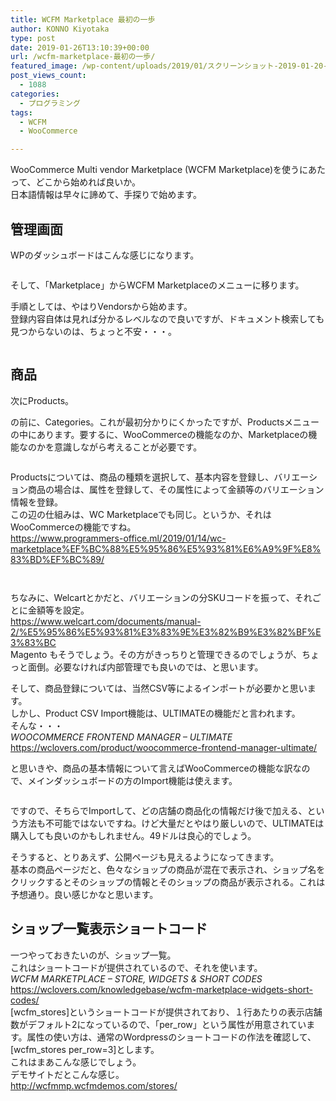 ```yaml
---
title: WCFM Marketplace 最初の一歩
author: KONNO Kiyotaka
type: post
date: 2019-01-26T13:10:39+00:00
url: /wcfm-marketplace-最初の一歩/
featured_image: /wp-content/uploads/2019/01/スクリーンショット-2019-01-20-22.17.58.jpg
post_views_count:
  - 1088
categories:
  - プログラミング
tags:
  - WCFM
  - WooCommerce

---
```

WooCommerce Multi vendor Marketplace (WCFM Marketplace)を使うにあたって、どこから始めれば良いか。  
日本語情報は早々に諦めて、手探りで始めます。

## 管理画面

WPのダッシュボードはこんな感じになります。<figure class="wp-block-image">

<img src="https://i2.wp.com/www.programmers-office.ml/wp-content/uploads/2019/01/スクリーンショット-2019-01-26-16.51.31.jpg?fit=1024%2C825&ssl=1" alt="" class="wp-image-2736" srcset="https://i0.wp.com/www.programmers-office.ml/wp-content/uploads/2019/01/スクリーンショット-2019-01-26-16.51.31.jpg?w=1200&ssl=1 1200w, https://i0.wp.com/www.programmers-office.ml/wp-content/uploads/2019/01/スクリーンショット-2019-01-26-16.51.31.jpg?resize=300%2C242&ssl=1 300w, https://i0.wp.com/www.programmers-office.ml/wp-content/uploads/2019/01/スクリーンショット-2019-01-26-16.51.31.jpg?resize=768%2C619&ssl=1 768w, https://i0.wp.com/www.programmers-office.ml/wp-content/uploads/2019/01/スクリーンショット-2019-01-26-16.51.31.jpg?resize=1024%2C825&ssl=1 1024w" sizes="(max-width: 1000px) 100vw, 1000px" /> </figure> 

そして、「Marketplace」からWCFM Marketplaceのメニューに移ります。

手順としては、やはりVendorsから始めます。  
登録内容自体は見れば分かるレベルなので良いですが、ドキュメント検索しても見つからないのは、ちょっと不安・・・。<figure class="wp-block-image">

<img src="https://i0.wp.com/www.programmers-office.ml/wp-content/uploads/2019/01/スクリーンショット-2019-01-26-17.02.02.jpg?fit=1024%2C430&ssl=1" alt="" class="wp-image-2737" srcset="https://i2.wp.com/www.programmers-office.ml/wp-content/uploads/2019/01/スクリーンショット-2019-01-26-17.02.02.jpg?w=1200&ssl=1 1200w, https://i2.wp.com/www.programmers-office.ml/wp-content/uploads/2019/01/スクリーンショット-2019-01-26-17.02.02.jpg?resize=300%2C126&ssl=1 300w, https://i2.wp.com/www.programmers-office.ml/wp-content/uploads/2019/01/スクリーンショット-2019-01-26-17.02.02.jpg?resize=768%2C323&ssl=1 768w, https://i2.wp.com/www.programmers-office.ml/wp-content/uploads/2019/01/スクリーンショット-2019-01-26-17.02.02.jpg?resize=1024%2C430&ssl=1 1024w" sizes="(max-width: 1000px) 100vw, 1000px" /> </figure> 

## 商品

次にProducts。

の前に、Categories。これが最初分かりにくかったですが、Productsメニューの中にあります。要するに、WooCommerceの機能なのか、Marketplaceの機能なのかを意識しながら考えることが必要です。<figure class="wp-block-image">

<img src="https://i0.wp.com/www.programmers-office.ml/wp-content/uploads/2019/01/スクリーンショット-2019-01-26-18.03.03.jpg?ssl=1" alt="" class="wp-image-2738" srcset="https://i0.wp.com/www.programmers-office.ml/wp-content/uploads/2019/01/スクリーンショット-2019-01-26-18.03.03.jpg?w=600&ssl=1 600w, https://i0.wp.com/www.programmers-office.ml/wp-content/uploads/2019/01/スクリーンショット-2019-01-26-18.03.03.jpg?resize=300%2C255&ssl=1 300w" sizes="(max-width: 600px) 100vw, 600px" data-recalc-dims="1" /> </figure> 

Productsについては、商品の種類を選択して、基本内容を登録し、バリエーション商品の場合は、属性を登録して、その属性によって金額等のバリエーション情報を登録。  
この辺の仕組みは、WC Marketplaceでも同じ。というか、それはWooCommerceの機能ですね。  
<a rel="noreferrer noopener" target="_blank" href="https://www.programmers-office.ml/2019/01/14/wc-marketplace%EF%BC%88%E5%95%86%E5%93%81%E6%A9%9F%E8%83%BD%EF%BC%89/">https://www.programmers-office.ml/2019/01/14/wc-marketplace%EF%BC%88%E5%95%86%E5%93%81%E6%A9%9F%E8%83%BD%EF%BC%89/</a><figure class="wp-block-image">

<img src="https://i2.wp.com/www.programmers-office.ml/wp-content/uploads/2019/01/スクリーンショット-2019-01-26-17.26.55.jpg?fit=1024%2C322&ssl=1" alt="" class="wp-image-2739" srcset="https://i0.wp.com/www.programmers-office.ml/wp-content/uploads/2019/01/スクリーンショット-2019-01-26-17.26.55.jpg?w=1200&ssl=1 1200w, https://i0.wp.com/www.programmers-office.ml/wp-content/uploads/2019/01/スクリーンショット-2019-01-26-17.26.55.jpg?resize=300%2C94&ssl=1 300w, https://i0.wp.com/www.programmers-office.ml/wp-content/uploads/2019/01/スクリーンショット-2019-01-26-17.26.55.jpg?resize=768%2C241&ssl=1 768w, https://i0.wp.com/www.programmers-office.ml/wp-content/uploads/2019/01/スクリーンショット-2019-01-26-17.26.55.jpg?resize=1024%2C322&ssl=1 1024w" sizes="(max-width: 1000px) 100vw, 1000px" /> </figure> <figure class="wp-block-image"><img src="https://i0.wp.com/www.programmers-office.ml/wp-content/uploads/2019/01/スクリーンショット-2019-01-26-17.27.24.jpg?ssl=1" alt="" class="wp-image-2740" srcset="https://i0.wp.com/www.programmers-office.ml/wp-content/uploads/2019/01/スクリーンショット-2019-01-26-17.27.24.jpg?w=800&ssl=1 800w, https://i0.wp.com/www.programmers-office.ml/wp-content/uploads/2019/01/スクリーンショット-2019-01-26-17.27.24.jpg?resize=300%2C147&ssl=1 300w, https://i0.wp.com/www.programmers-office.ml/wp-content/uploads/2019/01/スクリーンショット-2019-01-26-17.27.24.jpg?resize=768%2C375&ssl=1 768w" sizes="(max-width: 800px) 100vw, 800px" data-recalc-dims="1" /></figure> 

ちなみに、Welcartとかだと、バリエーションの分SKUコードを振って、それごとに金額等を設定。  
<a rel="noreferrer noopener" target="_blank" href="https://www.welcart.com/documents/manual-2/%E5%95%86%E5%93%81%E3%83%9E%E3%82%B9%E3%82%BF%E3%83%BC">https://www.welcart.com/documents/manual-2/%E5%95%86%E5%93%81%E3%83%9E%E3%82%B9%E3%82%BF%E3%83%BC</a>  
Magento もそうでしょう。その方がきっちりと管理できるのでしょうが、ちょっと面倒。必要なければ内部管理でも良いのでは、と思います。

そして、商品登録については、当然CSV等によるインポートが必要かと思います。  
しかし、Product CSV Import機能は、ULTIMATEの機能だと言われます。  
そんな・・・  
_WOOCOMMERCE FRONTEND MANAGER – ULTIMATE_  
<a rel="noreferrer noopener" target="_blank" href="https://wclovers.com/product/woocommerce-frontend-manager-ultimate/">https://wclovers.com/product/woocommerce-frontend-manager-ultimate/</a>

と思いきや、商品の基本情報について言えばWooCommerceの機能な訳なので、メインダッシュボードの方のImport機能は使えます。<figure class="wp-block-image">

<img src="https://i1.wp.com/www.programmers-office.ml/wp-content/uploads/2019/01/スクリーンショット-2019-01-26-17.50.27.jpg?ssl=1" alt="" class="wp-image-2741" srcset="https://i1.wp.com/www.programmers-office.ml/wp-content/uploads/2019/01/スクリーンショット-2019-01-26-17.50.27.jpg?w=600&ssl=1 600w, https://i1.wp.com/www.programmers-office.ml/wp-content/uploads/2019/01/スクリーンショット-2019-01-26-17.50.27.jpg?resize=300%2C225&ssl=1 300w" sizes="(max-width: 600px) 100vw, 600px" data-recalc-dims="1" /> </figure> 

ですので、そちらでImportして、どの店舗の商品化の情報だけ後で加える、という方法も不可能ではないですね。けど大量だとやはり厳しいので、ULTIMATEは購入しても良いのかもしれません。49ドルは良心的でしょう。

そうすると、とりあえず、公開ページも見えるようになってきます。  
基本の商品ページだと、色々なショップの商品が混在で表示され、ショップ名をクリックするとそのショップの情報とそのショップの商品が表示される。これは予想通り。良い感じかなと思います。

## ショップ一覧表示ショートコード

一つやっておきたいのが、ショップ一覧。  
これはショートコードが提供されているので、それを使います。  
_WCFM MARKETPLACE – STORE, WIDGETS & SHORT CODES_  
<a rel="noreferrer noopener" target="_blank" href="https://wclovers.com/knowledgebase/wcfm-marketplace-widgets-short-codes/">https://wclovers.com/knowledgebase/wcfm-marketplace-widgets-short-codes/</a>  
[wcfm\_stores]というショートコードが提供されており、１行あたりの表示店舗数がデフォルト2になっているので、「per\_row」という属性が用意されています。属性の使い方は、通常のWordpressのショートコードの作法を確認して、[wcfm\_stores per\_row=3]とします。  
これはまあこんな感じでしょう。  
デモサイトだとこんな感じ。  
<a rel="noreferrer noopener" target="_blank" href="http://wcfmmp.wcfmdemos.com/stores/">http://wcfmmp.wcfmdemos.com/stores/</a>